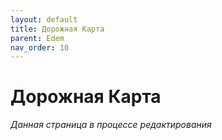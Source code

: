 ```yaml
---
layout: default
title: Дорожная Карта
parent: Edem
nav_order: 10
---
```


# Дорожная Карта
*Данная страница в процессе редактирования*